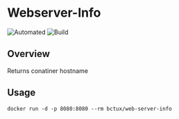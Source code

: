 # Webserver-Info

![Automated](https://img.shields.io/docker/automated/bctux/web-server-info.svg)
![Build](https://img.shields.io/docker/build/bctux/web-server-info.svg)

## Overview

Returns conatiner hostname

## Usage

```
docker run -d -p 8080:8080 --rm bctux/web-server-info
```
